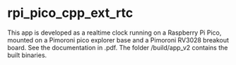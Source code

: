 # rpi_pico_cpp_ext_rtc
 This app is developed as a realtime clock running on a Raspberry Pi Pico, mounted on a Pimoroni pico explorer base and a Pimoroni RV3028 breakout board.
 See the documentation in .pdf. The folder /build/app_v2 contains the built binaries.
